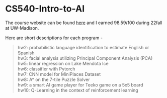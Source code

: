 # CS540-Intro-to-AI
The course website can be found [here](https://pages.cs.wisc.edu/~kandasamy/courses/22fall-cs540/index.html) and I earned 98.59/100 during 22fall at UW-Madison.


Here are short descriptions for each program -
> hw2: probabilistic language identification to estimate English or Spanish  
> hw3: facial analysis utilizing Principal Component Analysis (PCA)  
> hw5: linear regression on Lake Mendota Ice  
> hw6: classifier with Pytorch  
> hw7: CNN model for MiniPlaces Dataset  
> hw8: A* on the 7-tile Puzzle Solver  
> hw9: a smart AI game player for Teeko game on a 5x5 board  
> hw10: Q-Learning in the context of reinforcement learning  
